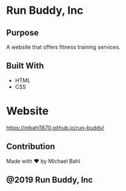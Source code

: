 # Run Buddy, Inc

## Purpose
A website that offers fitness training services.

## Built With
* HTML
* CSS

# Website
https://mbahl1670.github.io/run-buddy/

## Contribution
Made with ❤️ by Michael Bahl

## @2019 Run Buddy, Inc
